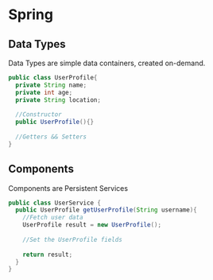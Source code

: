 # Spring
## Data Types
Data Types are simple data containers, created on-demand.

```Java
public class UserProfile{
  private String name;
  private int age;
  private String location;
  
  //Constructor
  public UserProfile(){}
  
  //Getters && Setters
}
```

## Components
Components are Persistent Services

```java
public class UserService {
  public UserProfile getUserProfile(String username){
    //Fetch user data
    UserProfile result = new UserProfile();
    
    //Set the UserProfile fields
    
    return result;
  }
}
```
